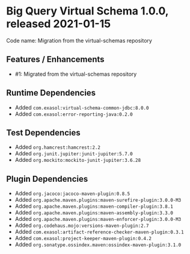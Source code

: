 # Big Query Virtual Schema 1.0.0, released 2021-01-15

Code name: Migration from the virtual-schemas repository

## Features / Enhancements

* #1: Migrated from the virtual-schemas repository 

## Runtime Dependencies

* Added `com.exasol:virtual-schema-common-jdbc:8.0.0`
* Added `com.exasol:error-reporting-java:0.2.0`

## Test Dependencies

* Added `org.hamcrest:hamcrest:2.2`
* Added `org.junit.jupiter:junit-jupiter:5.7.0`
* Added `org.mockito:mockito-junit-jupiter:3.6.28`

## Plugin Dependencies

* Added `org.jacoco:jacoco-maven-plugin:0.8.5`
* Added `org.apache.maven.plugins:maven-surefire-plugin:3.0.0-M3`
* Added `org.apache.maven.plugins:maven-compiler-plugin:3.8.1`
* Added `org.apache.maven.plugins:maven-assembly-plugin:3.3.0`
* Added `org.apache.maven.plugins:maven-enforcer-plugin:3.0.0-M3`
* Added `org.codehaus.mojo:versions-maven-plugin:2.7`
* Added `com.exasol:artifact-reference-checker-maven-plugin:0.3.1`
* Added `com.exasol:project-keeper-maven-plugin:0.4.2`
* Added `org.sonatype.ossindex.maven:ossindex-maven-plugin:3.1.0`